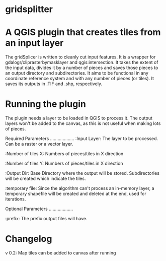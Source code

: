 # gridsplitter
A QGIS plugin that creates tiles from an input layer
=================

The gridSplicer is written to cleanly cut input features. It is a wrapper for gdalogr/cliprasterbymasklayer
and qgis:intersection. It takes the extent of the input data, divides it by a number of pieces and saves 
those pieces to an output directory and subdirectories. It aims to be functional in any coordinate reference 
system and with any number of pieces (or tiles). It saves its outputs in .TIF and .shp, respectively.

Running the plugin
=================
The plugin needs a layer to be loaded in QGIS to process it. The output layers won't be added to the canvas, 
as this is not useful when making lots of pieces.


Required Parameters
...................
:Input Layer: The layer to be processed. Can be a raster or a vector layer.

:Number of tiles X: Numbers of pieces/tiles in X direction

:Number of tiles Y: Numbers of pieces/tiles in X direction

:Output Dir: Base Directory where the output will be stored. Subdirectories will be created which indicate
the tiles.

:temporary file: Since the algorithm can't process an in-memory layer, a temporary shapefile will be created 
and deleted at the end, used for iterations.



Optional Parameters
...................

:prefix: The prefix output files will have.

Changelog
=================
v 0.2:
Map tiles can be added to canvas after running
